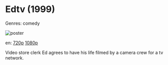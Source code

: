 # Edtv (1999)

Genres: comedy

![poster](http://image.tmdb.org/t/p/w500/sF3YBtYn6yAHMPDbiC58WArIWMl.jpg)

en:
  [720p](magnet:?xt=urn:btih:6AF31A9AC84A7A3FCDB19E0EEDBB541C3275FC22&tr=udp://glotorrents.pw:6969/announce&tr=udp://tracker.opentrackr.org:1337/announce&tr=udp://torrent.gresille.org:80/announce&tr=udp://tracker.openbittorrent.com:80&tr=udp://tracker.coppersurfer.tk:6969&tr=udp://tracker.leechers-paradise.org:6969&tr=udp://p4p.arenabg.ch:1337&tr=udp://tracker.internetwarriors.net:1337)
  [1080p](magnet:?xt=urn:btih:5FEA1F05909BCB161DAFFEFF3DCF9E03C96BCC80&tr=udp://glotorrents.pw:6969/announce&tr=udp://tracker.opentrackr.org:1337/announce&tr=udp://torrent.gresille.org:80/announce&tr=udp://tracker.openbittorrent.com:80&tr=udp://tracker.coppersurfer.tk:6969&tr=udp://tracker.leechers-paradise.org:6969&tr=udp://p4p.arenabg.ch:1337&tr=udp://tracker.internetwarriors.net:1337)
  


Video store clerk Ed agrees to have his life filmed by a camera crew for a tv network.